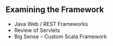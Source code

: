 ## Examining the Framework

* Java Web / REST Frameworks
* Review of Servlets
* Big Sense – Custom Scala Framework